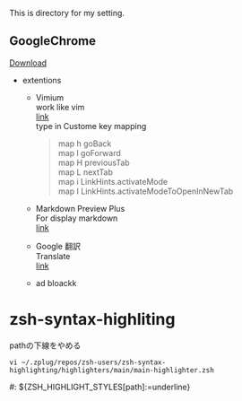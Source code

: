 This is directory for my setting.

## GoogleChrome
[Download](https://www.google.co.jp/chrome/index.html)
- extentions
	- Vimium  
		work like vim   
		[link](https://chrome.google.com/webstore/detail/vimium/dbepggeogbaibhgnhhndojpepiihcmeb)    
		type in Custome key mapping    
		>map h goBack   
		>map l goForward   
		>map H previousTab   
		>map L nextTab   
		>map i LinkHints.activateMode    
		>map I LinkHints.activateModeToOpenInNewTab    

	- Markdown Preview Plus  
		For display markdown   
		[link](https://chrome.google.com/webstore/detail/markdown-preview-plus/febilkbfcbhebfnokafefeacimjdckgl?hl=ja)	

	- Google 翻訳   
		Translate    
		[link](https://chrome.google.com/webstore/detail/google-translate/aapbdbdomjkkjkaonfhkkikfgjllcleb?hl=ja)    

	- ad bloackk 

# zsh-syntax-highliting
pathの下線をやめる

```
vi ~/.zplug/repos/zsh-users/zsh-syntax-highlighting/highlighters/main/main-highlighter.zsh
```
#: ${ZSH_HIGHLIGHT_STYLES[path]:=underline}
